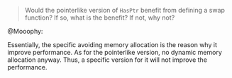> Would the pointerlike version of `HasPtr` benefit from defining a swap
> function? If so, what is the benefit? If not, why not?

@Mooophy:

Essentially, the specific avoiding memory allocation is the reason why it
improve performance. As for the pointerlike version, no dynamic memory
allocation anyway. Thus, a specific version for it will not improve the
performance.
